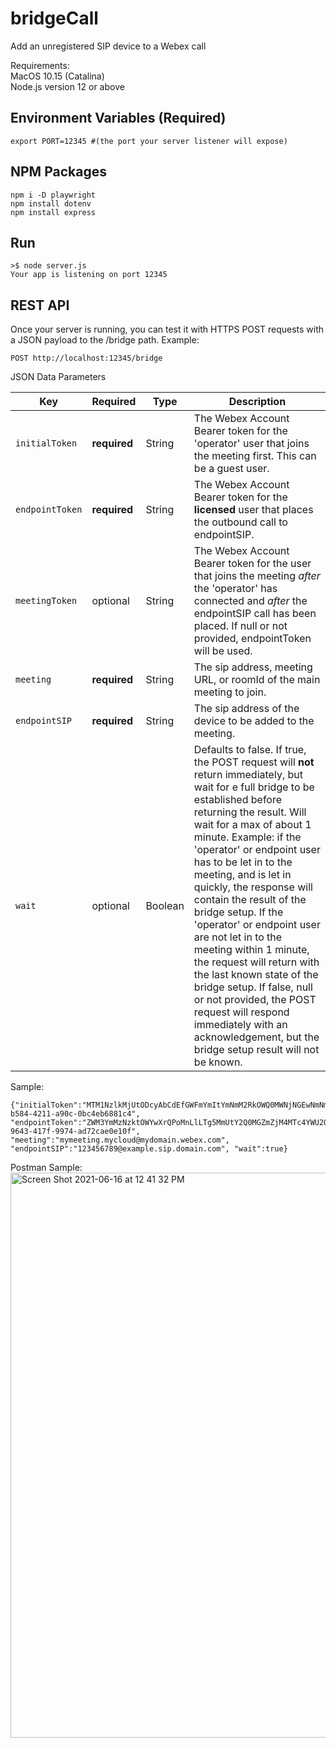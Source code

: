 # bridgeCall
Add an unregistered SIP device to a Webex call

Requirements:  
MacOS 10.15 (Catalina)  
Node.js version 12 or above

## Environment Variables (Required)
```
export PORT=12345 #(the port your server listener will expose)
```

## NPM Packages
```
npm i -D playwright
npm install dotenv
npm install express
```

## Run
```
>$ node server.js 
Your app is listening on port 12345
```

## REST API
Once your server is running, you can test it with HTTPS POST requests with a JSON payload to the /bridge path. Example:
```
POST http://localhost:12345/bridge
```

JSON Data Parameters

| Key | Required | Type | Description |
| --- | --- | --- | --- |
| `initialToken` | **required** | String | The Webex Account Bearer token for the 'operator' user that joins the meeting first. This can be a guest user. |
| `endpointToken` | **required** | String | The Webex Account Bearer token for the **licensed** user that places the outbound call to endpointSIP. |
| `meetingToken` | optional | String | The Webex Account Bearer token for the user that joins the meeting *after* the 'operator' has connected and *after* the endpointSIP call has been placed. If null or not provided, endpointToken will be used. |
| `meeting` | **required** | String | The sip address, meeting URL, or roomId of the main meeting to join. |
| `endpointSIP` | **required** | String | The sip address of the device to be added to the meeting. |
| `wait` | optional | Boolean | Defaults to false. If true, the POST request will **not** return immediately, but wait for e full bridge to be established before returning the result.  Will wait for a max of about 1 minute. Example: if the 'operator' or endpoint user has to be let in to the meeting, and is let in quickly, the response will contain the result of the bridge setup.  If the 'operator' or endpoint user are not let in to the meeting within 1 minute, the request will return with the last known state of the bridge setup.  If false, null or not provided, the POST request will respond immediately with an acknowledgement, but the bridge setup result will not be known. |  

Sample:  
```
{"initialToken":"MTM1NzlkMjUtODcyAbCdEfGWFmYmItYmNmM2RkOWQ0MWNjNGEwNmNmNTEtNTYw_PF84_d790c72e-b584-4211-a90c-0bc4eb6881c4", "endpointToken":"ZWM3YmMzNzktOWYwXrQPoMnLlLTg5MmUtY2Q0MGZmZjM4MTc4YWU2OTFiOTctNWU0_PF84_1eb65fdf-9643-417f-9974-ad72cae0e10f", "meeting":"mymeeting.mycloud@mydomain.webex.com", "endpointSIP":"123456789@example.sip.domain.com", "wait":true}
```

Postman Sample:
<img width="904" alt="Screen Shot 2021-06-16 at 12 41 32 PM" src="https://user-images.githubusercontent.com/19175490/122259497-3f7a4900-cea0-11eb-9024-a0a542cf185d.png">

